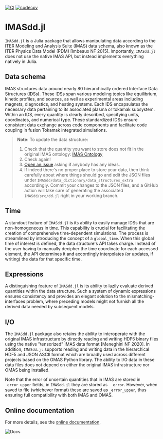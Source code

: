 [![CI](https://github.com/ProjectTorreyPines/IMASdd.jl/actions/workflows/runtests.yml/badge.svg)](https://github.com/ProjectTorreyPines/IMASdd.jl/actions/workflows/runtests.yml)
[![codecov](https://codecov.io/github/ProjectTorreyPines/IMASdd.jl/graph/badge.svg?token=H6OK3LEP60)](https://codecov.io/github/ProjectTorreyPines/IMASdd.jl)

# IMASdd.jl

`IMASdd.jl` is a Julia package that allows manipulating data according to the ITER Modeling and Analysis Suite (IMAS) data schema, also known as the ITER Physics Data Model (PDM) [Imbeaux NF 2015]. Importantly, `IMASdd.jl` does not use the native IMAS API, but instead implements everything natively in Julia.

## Data schema

IMAS structures data around nearly 80 hierarchically ordered Interface Data Structures (IDSs). These IDSs span various modeling topics like equilibrium, kinetic profiles, and sources, as well as experimental areas including magnets, diagnostics, and heating systems. Each IDS encapsulates the necessary data pertaining to its associated plasma or tokamak subsystem. Within an IDS, every quantity is clearly described, specifying units, coordinates, and numerical type. These standardized IDSs ensure consistent data exchange across code components and facilitate code coupling in fusion Tokamak integrated simulations.

> **Note:** To update the data structure:
>
> 1. Check that the quantity you want to store does not fit in the original IMAS ontology: [IMAS Ontology](https://gafusion.github.io/omas/schema.html)
> 2. Check again!
> 3. [Open an issue](https://github.com/ProjectTorreyPines/IMASdd.jl/issues) asking if anybody has any ideas.
> 4. If indeed there's no proper place to store your data, then think carefully about where things should go and edit the JSON files under `IMASdd/data_dictionary/data_structures_extra` accordingly. Commit your changes to the JSON files, and a GitHub action will take care of generating the associated `IMASdd/src/dd.jl` right in your working branch.

## Time

A standout feature of `IMASdd.jl` is its ability to easily manage IDSs that are non-homogeneous in time. This capability is crucial for facilitating the creation of comprehensive time-dependent simulations. The process is streamlined by introducing the concept of a `global_time`. When this global time of interest is defined, the data structure's API takes charge. Instead of the user having to manually decipher the time coordinate for each accessed element, the API determines it and accordingly interpolates (or updates, if writing) the data for that specific time.

## Expressions

A distinguishing feature of `IMASdd.jl` is its ability to lazily evaluate derived quantities within the data structure. Such a system of dynamic expressions ensures consistency and provides an elegant solution to the mismatching-interfaces problem, where preceding models might not furnish all the derived data needed by subsequent models.

## I/O

The `IMASdd.jl` package also retains the ability to interoperate with the original IMAS infrastructure by directly reading and writing HDF5 binary files using the native "tensorized" IMAS data format [Meneghini NF 2020]. In addition, `IMASdd.jl` supports reading and writing data in the hierarchical HDF5 and JSON ASCII format which are broadly used across different projects based on the OMAS Python library. The ability to I/O data in these data files does not depend on either the original IMAS infrastructure nor OMAS being installed.

Note that the error of uncertain quantities that in IMAS are stored in `_error_upper` fields, in `IMASdd.jl` they are stored as `__error`. However, when saved to file (whichever format) these are saved as `_error_upper`, thus ensuring full compatibility with both IMAS and OMAS.

## Online documentation

For more details, see the [online documentation](https://projecttorreypines.github.io/IMASdd.jl/dev).

![Docs](https://github.com/ProjectTorreyPines/IMASdd.jl/actions/workflows/make_docs.yml/badge.svg)
